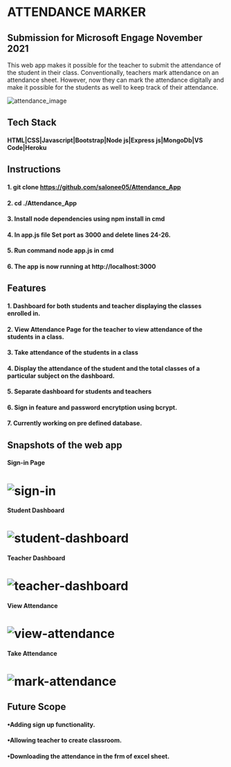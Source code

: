 # ATTENDANCE MARKER

## Submission for Microsoft Engage November 2021

This web app makes it possible for the teacher to submit the attendance of the student in their class. Conventionally, teachers mark attendance on an attendance sheet. However, now they can mark the attendance digitally and make it possible for the students as well to keep track of their attendance.

![attendance_image](https://user-images.githubusercontent.com/72302207/143684169-64593388-5561-4fef-84c8-0b3fa30d17bf.jpg)


## Tech Stack
#### HTML|CSS|Javascript|Bootstrap|Node js|Express js|MongoDb|VS Code|Heroku


## Instructions
#### 1. git clone https://github.com/salonee05/Attendance_App
#### 2. cd ./Attendance_App
#### 3. Install node dependencies using npm install in cmd
#### 4. In app.js file Set port as 3000 and delete lines 24-26.
#### 5. Run command node app.js in cmd
#### 6. The app is now running at http://localhost:3000


## Features
#### 1. Dashboard for both students and teacher displaying the classes enrolled in.
#### 2. View Attendance Page for the teacher to view attendance of the students in a class.
#### 3. Take attendance of the students in a class
#### 4. Display the attendance of the student and the total classes of a particular subject on the dashboard.
#### 5. Separate dashboard for students and teachers
#### 6. Sign in feature and password encrytption using bcrypt.
#### 7. Currently working on pre defined database.


## Snapshots of the web app
#### Sign-in Page
# ![sign-in](https://user-images.githubusercontent.com/72302207/143685779-8338ab48-ab1d-4153-a9e8-6adcbabf8d89.png)

#### Student Dashboard
# ![student-dashboard](https://user-images.githubusercontent.com/72302207/143685807-b429d1cb-fe32-4ce7-9308-8451b25f8ec4.png)

#### Teacher Dashboard
# ![teacher-dashboard](https://user-images.githubusercontent.com/72302207/143685847-b427f64a-004b-4e53-be5c-586ff7733a0f.png)

#### View Attendance
# ![view-attendance](https://user-images.githubusercontent.com/72302207/143685867-bdd5e41a-f050-4964-9e88-256078ac81b7.png)

#### Take Attendance
# ![mark-attendance](https://user-images.githubusercontent.com/72302207/143685884-e881f3e2-592c-4e6e-912a-c9372a6be2c6.png)

## Future Scope
#### •Adding sign up functionality.
#### •Allowing teacher to create classroom.
#### •Downloading the attendance in the frm of excel sheet.
